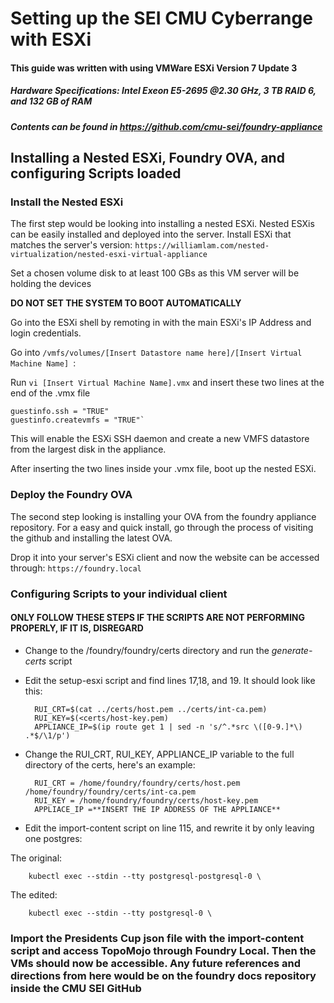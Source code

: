 # Setting up the SEI CMU Cyberrange with ESXi
#### This guide was written with using VMWare ESXi Version 7 Update 3
##### Hardware Specifications: Intel Exeon E5-2695 @2.30 GHz, 3 TB RAID 6, and 132 GB of RAM
##### Contents can be found in https://github.com/cmu-sei/foundry-appliance
## Installing a Nested ESXi, Foundry OVA, and configuring Scripts loaded
### Install the Nested ESXi
The first step would be looking into installing a nested ESXi. Nested ESXis can be easily installed and deployed into the server. Install ESXi that matches the server's version: `https://williamlam.com/nested-virtualization/nested-esxi-virtual-appliance`

Set a chosen volume disk to at least 100 GBs as this VM server will be holding the devices

**DO  NOT SET THE SYSTEM TO BOOT AUTOMATICALLY**

Go into the ESXi shell by remoting in with the main ESXi's IP Address and login credentials. 

Go into `/vmfs/volumes/[Insert Datastore name here]/[Insert Virtual Machine Name] `:  

Run `vi [Insert Virtual Machine Name].vmx` and insert these two lines at the end of the .vmx file


    guestinfo.ssh = "TRUE"
    guestinfo.createvmfs = "TRUE"`
This will enable the ESXi SSH daemon and create a new VMFS datastore from the largest disk in the appliance.

After inserting the two lines inside your .vmx file, boot up the nested ESXi.
### Deploy the Foundry OVA
The second step looking is installing your OVA from the foundry appliance repository. For a easy and quick install, go through the process of visiting the github and installing the latest OVA. 

Drop it into your server's ESXi client and now the website can be accessed through:
`https://foundry.local`

### Configuring Scripts to your individual client
#### ONLY FOLLOW THESE STEPS IF THE SCRIPTS ARE NOT PERFORMING PROPERLY, IF IT IS, DISREGARD
* Change to the /foundry/foundry/certs directory and run the *generate-certs* script
* Edit the setup-esxi script and find lines 17,18, and 19. It should look like this:

        RUI_CRT=$(cat ../certs/host.pem ../certs/int-ca.pem)
        RUI_KEY=$(<certs/host-key.pem)
        APPLIANCE_IP=$(ip route get 1 | sed -n 's/^.*src \([0-9.]*\) .*$/\1/p')

* Change the RUI_CRT, RUI_KEY, APPLIANCE_IP variable to the full directory of the certs, here's an example:
    
        RUI_CRT = /home/foundry/foundry/certs/host.pem /home/foundry/foundry/certs/int-ca.pem
        RUI_KEY = /home/foundry/foundry/certs/host-key.pem
        APPLIACE_IP =**INSERT THE IP ADDRESS OF THE APPLIANCE**
      
* Edit the import-content script on line 115, and rewrite it by only leaving one postgres:

The original:

        kubectl exec --stdin --tty postgresql-postgresql-0 \
The edited:
       
        kubectl exec --stdin --tty postgresql-0 \
### Import the Presidents Cup json file with the import-content script and access TopoMojo through Foundry Local. Then the VMs should now be accessible. Any future references and directions from here would be on the foundry docs repository inside the CMU SEI GitHub
